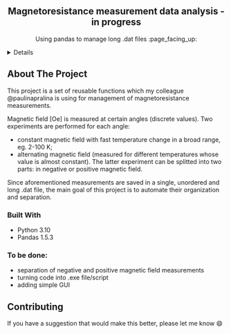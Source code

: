 
<h2 align="center">Magnetoresistance measurement data analysis - in progress</h2>

  <p align="center">
    Using pandas to manage long .dat files :page_facing_up: 
  </p>
</div>



<!-- TABLE OF CONTENTS -->
<details>
  <ol>
    <li>
      <a href="#about-the-project">About The Project</a>

      <ul>
        <li><a href="#built-with">Built With</a></li>
      </ul>

    </li>
    <li>
      <li><a href="#features">Features</a></li>
    </li>
    <li><a href="#contact">Contact</a></li>
  </ol>
</details>



<!-- ABOUT THE PROJECT -->
## About The Project

This project is a set of reusable functions which my colleague @paulinapralina is using for management of magnetoresistance measurements. 

Magnetic field [Oe] is measured at certain angles (discrete values). Two experiments are performed for each angle:
- constant magnetic field with fast temperature change in a broad range, eg. 2-100 K;
- alternating magnetic field (measured for different temperatures whose value is almost constant).
The latter experiment can be splitted into two parts: in negative or positive magnetic field.

Since aforementioned measurements are saved in a single, unordered and long .dat file, the main goal of this project is to 
automate their organization and separation.  



### Built With

* Python 3.10 
* Pandas 1.5.3



### To be done:

* separation of negative and positive magnetic field measurements
* turning code into .exe file/script
* adding simple GUI



<!-- CONTRIBUTING -->
## Contributing

If you have a suggestion that would make this better, please let me know 😄

